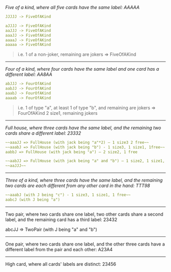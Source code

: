*Five of a kind, where all five cards have the same label: AAAAA*

```yaml
JJJJJ -> FiveOfAKind

aJJJJ -> FiveOfAKind
aaJJJ -> FiveOfAKind
aaaJJ -> FiveOfAKind
aaaaJ -> FiveOfAKind
aaaaa -> FiveOfAKind
```
> i.e. 1 of a non-joker, remaining are jokers => FiveOfAKind

---

*Four of a kind, where four cards have the same label and one card has a different label: AA8AA*

```yaml
abJJJ -> FourOfAKind
aabJJ -> FourOfAKind
aaabJ -> FourOfAKind
aaaab -> FourOfAKind
```

> i.e. 1 of type "a", at least 1 of type "b", and remaining are jokers => FourOfAKind
> 2 size1, remaining jokers

---

*Full house, where three cards have the same label, and the remaining two cards share a different label: 23332*

```yaml
~~aaaJJ => FullHouse (with jack being "a"*2) — 1 size3 2 free~~
~~aaabJ => FullHouse (with jack being "b") - 1 size3, 1 size1, 1free~~
aabbJ => FullHouse (with jack being "a") — 2 size2, 1 free

~~aabJJ => FullHouse (with jack being "a" and "b") — 1 size2, 1 size1, 2 free~~
~~aaJJJ~~
```

---

*Three of a kind, where three cards have the same label, and the remaining two cards are each different*
*from any other card in the hand: TTT98*

```yaml
~~aaabJ (with J being "c") - 1 size3, 1 size1, 1 free~~
aabcJ (with J being "a")

```



---

Two pair, where two cards share one label, two other cards share a second label, and the remaining card has a third label: 23432

abcJJ => TwoPair (with J being "a" and "b")

---

One pair, where two cards share one label, and the other three cards have a different label from the pair and each other: A23A4

---

High card, where all cards' labels are distinct: 23456
